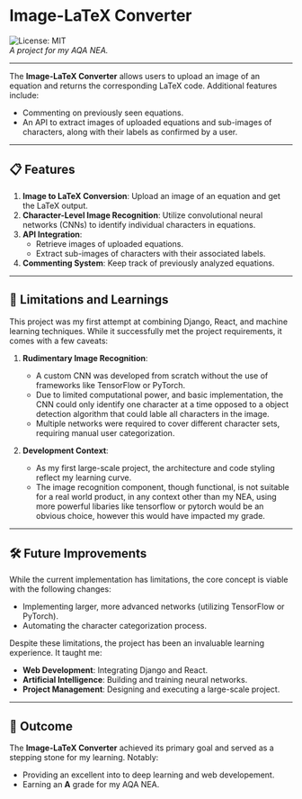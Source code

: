 # Image-LaTeX Converter

![License: MIT](https://img.shields.io/badge/License-MIT-blue.svg)  
*A project for my AQA NEA.*

---

The **Image-LaTeX Converter** allows users to upload an image of an equation and returns the corresponding LaTeX code. Additional features include:  
- Commenting on previously seen equations.  
- An API to extract images of uploaded equations and sub-images of characters, along with their labels as confirmed by a user.

---

## 📋 Features
1. **Image to LaTeX Conversion**: Upload an image of an equation and get the LaTeX output.  
2. **Character-Level Image Recognition**: Utilize convolutional neural networks (CNNs) to identify individual characters in equations.  
3. **API Integration**:  
   - Retrieve images of uploaded equations.  
   - Extract sub-images of characters with their associated labels.  
4. **Commenting System**: Keep track of previously analyzed equations.  

---

## 🚧 Limitations and Learnings
This project was my first attempt at combining Django, React, and machine learning techniques. While it successfully met the project requirements, it comes with a few caveats:  

1. **Rudimentary Image Recognition**:  
   - A custom CNN was developed from scratch without the use of frameworks like TensorFlow or PyTorch.  
   - Due to limited computational power, and basic implementation, the CNN could only identify one character at a time opposed to a object detection algorithm that could lable all characters in the image.  
   - Multiple networks were required to cover different character sets, requiring manual user categorization.  

2. **Development Context**:  
   - As my first large-scale project, the architecture and code styling reflect my learning curve.  
   - The image recognition component, though functional, is not suitable for a real world product, in any context other than my NEA, using more powerful libaries like tensorflow or pytorch would be an obvious choice, however this would have impacted my grade.

---

## 🛠️ Future Improvements
While the current implementation has limitations, the core concept is viable with the following changes:  
- Implementing larger, more advanced networks (utilizing TensorFlow or PyTorch).  
- Automating the character categorization process.  

Despite these limitations, the project has been an invaluable learning experience. It taught me:  
- **Web Development**: Integrating Django and React.  
- **Artificial Intelligence**: Building and training neural networks.  
- **Project Management**: Designing and executing a large-scale project.  

---

## 🚀 Outcome
The **Image-LaTeX Converter** achieved its primary goal and served as a stepping stone for my learning. Notably:  
- Providing an excellent into to deep learning and web developement.  
- Earning an **A** grade for my AQA NEA.
